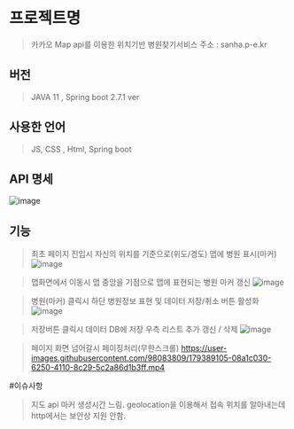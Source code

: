 # 프로젝트명
> 카카오 Map api를 이용한 위치기반 병원찾기서비스 
> 주소 : sanha.p-e.kr

## 버전
>JAVA 11 , Spring boot 2.7.1 ver

## 사용한 언어 
>JS, CSS , Html, Spring boot

## API 명세 
![image](https://user-images.githubusercontent.com/98083809/179388320-5a1ff4ba-f0c5-407c-9dd4-be6612421e70.png)

## 기능
> 최초 페이지 진입시 자신의 위치를 기준으로(위도/경도) 맵에 병원 표시(마커)
![image](https://user-images.githubusercontent.com/98083809/179388603-01d5522e-4950-41a4-908d-72944f77a29f.png)

>맵화면에서 이동시 맵 중앙을 기점으로 맵에 표현되는 병원 마커 갱신
![image](https://user-images.githubusercontent.com/98083809/179388662-b9071906-143f-4e4e-9b15-b5421ee76df5.png)

>병원(마커) 클릭시 하단 병원정보 표현 및 데이터 저장/취소 버튼 활성화
![image](https://user-images.githubusercontent.com/98083809/179388701-e11391c7-f5c9-49c1-aaf8-c954994b2965.png)

>저장버튼 클릭시 데이터 DB에 저장 우측 리스트 추가 갱신 / 삭제
![image](https://user-images.githubusercontent.com/98083809/179388755-727b30c4-8184-4d95-8e3b-b0d25828177b.png)

>페이지 화면 넘어갈시 페이징처리(무한스크롤)
>https://user-images.githubusercontent.com/98083809/179389105-08a1c030-6250-4110-8c29-5c2a86d1b3ff.mp4

#이슈사항
>지도 api 마커 생성시간 느림.
>geolocation을 이용해서 접속 위치를 알아내는데 http에서는 보안상 지원 안함. 
